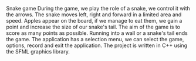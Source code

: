 Snake game
During the game, we play the role of a snake, we control it with the arrows. The snake moves left, right and forward 
in a limited area and speed. Apples appear on the board, if we manage to eat them, we gain a point and increase the 
size of our snake's tail. The aim of the game is to score as many points as possible. Running into a wall or a snake's 
tail ends the game. The application has a selection menu, we can select the game, options, record and exit the application.
The project is written in C++ using the SFML graphics library.
